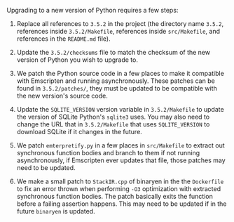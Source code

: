 Upgrading to a new version of Python requires a few steps:

1. Replace all references to `3.5.2` in the project (the directory name `3.5.2`, references inside `3.5.2/Makefile`, references inside `src/Makefile`, and references in the `README.md` file).

2. Update the `3.5.2/checksums` file to match the checksum of the new version of Python you wish to upgrade to.

3. We patch the Python source code in a few places to make it compatible with Emscripten and running asynchronously. These patches can be found in `3.5.2/patches/`, they must be updated to be compatible with the new version's source code.

4. Update the `SQLITE_VERSION` version variable in `3.5.2/Makefile` to update the version of SQLite Python's `sqlite3` uses. You may also need to change the URL that in `3.5.2/Makefile` that uses `SQLITE_VERSION` to download SQLite if it changes in the future.

5. We patch `emterpretify.py` in a few places in `src/Makefile` to extract out synchronous function bodies and branch to them if not running asynchronously, if Emscripten ever updates that file, those patches may need to be updated. 

6. We make a small patch to `StackIR.cpp` of binaryen in the the `Dockerfile` to fix an error thrown when performing `-O3` optimization with extracted synchronous function bodies. The patch basically exits the function before a failing assertion happens. This may need to be updated if in the future `binaryen` is updated.